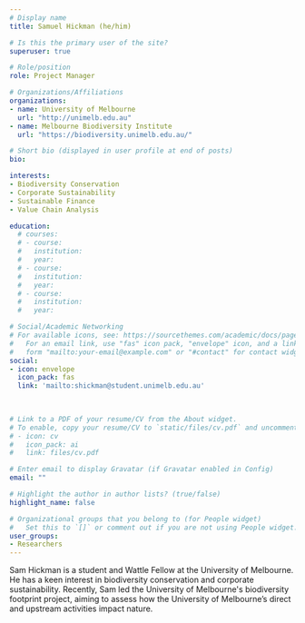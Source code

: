 ```yaml
---
# Display name
title: Samuel Hickman (he/him)

# Is this the primary user of the site?
superuser: true

# Role/position
role: Project Manager

# Organizations/Affiliations
organizations:
- name: University of Melbourne
  url: "http://unimelb.edu.au"
- name: Melbourne Biodiversity Institute
  url: "https://biodiversity.unimelb.edu.au/"

# Short bio (displayed in user profile at end of posts)
bio: 

interests:
- Biodiversity Conservation
- Corporate Sustainability
- Sustainable Finance
- Value Chain Analysis

education:
  # courses:
  # - course:
  #   institution:
  #   year:
  # - course:
  #   institution:
  #   year:
  # - course:
  #   institution:
  #   year:

# Social/Academic Networking
# For available icons, see: https://sourcethemes.com/academic/docs/page-builder/#icons
#   For an email link, use "fas" icon pack, "envelope" icon, and a link in the
#   form "mailto:your-email@example.com" or "#contact" for contact widget.
social:
- icon: envelope
  icon_pack: fas
  link: 'mailto:shickman@student.unimelb.edu.au'

    
  
# Link to a PDF of your resume/CV from the About widget.
# To enable, copy your resume/CV to `static/files/cv.pdf` and uncomment the lines below.
# - icon: cv
#   icon_pack: ai
#   link: files/cv.pdf

# Enter email to display Gravatar (if Gravatar enabled in Config)
email: ""

# Highlight the author in author lists? (true/false)
highlight_name: false

# Organizational groups that you belong to (for People widget)
#   Set this to `[]` or comment out if you are not using People widget.
user_groups:
- Researchers
---
```


Sam Hickman is a student and Wattle Fellow at the University of Melbourne. He has a keen interest in biodiversity conservation and corporate sustainability. Recently, Sam led the University of Melbourne's biodiversity footprint project, aiming to assess how the University of Melbourne’s direct and upstream activities impact nature.
